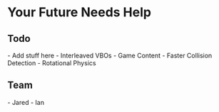 <h1>Your Future Needs Help</h1>
<h2>Todo</h2>
- Add stuff here
- Interleaved VBOs
- Game Content
- Faster Collision Detection
- Rotational Physics
<h2>Team</h2>
- Jared
- Ian
